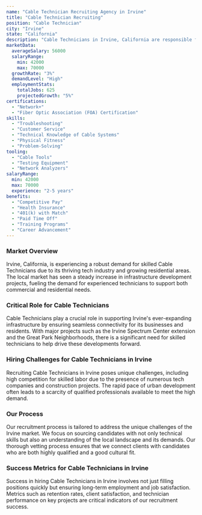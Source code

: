 ```yaml
---
name: "Cable Technician Recruiting Agency in Irvine"
title: "Cable Technician Recruiting"
position: "Cable Technician"
city: "Irvine"
state: "California"
description: "Cable Technicians in Irvine, California are responsible for installing, maintaining, and repairing cable systems for both residential and commercial clients."
marketData:
  averageSalary: 56000
  salaryRange:
    min: 42000
    max: 70000
  growthRate: "3%"
  demandLevel: "High"
  employmentStats:
    totalJobs: 625
    projectedGrowth: "5%"
certifications:
  - "Network+"
  - "Fiber Optic Association (FOA) Certification"
skills:
  - "Troubleshooting"
  - "Customer Service"
  - "Technical Knowledge of Cable Systems"
  - "Physical Fitness"
  - "Problem-Solving"
tooling:
  - "Cable Tools"
  - "Testing Equipment"
  - "Network Analyzers"
salaryRange:
  min: 42000
  max: 70000
  experience: "2-5 years"
benefits:
  - "Competitive Pay"
  - "Health Insurance"
  - "401(k) with Match"
  - "Paid Time Off"
  - "Training Programs"
  - "Career Advancement"
---
```


### Market Overview
Irvine, California, is experiencing a robust demand for skilled Cable Technicians due to its thriving tech industry and growing residential areas. The local market has seen a steady increase in infrastructure development projects, fueling the demand for experienced technicians to support both commercial and residential needs.

### Critical Role for Cable Technicians
Cable Technicians play a crucial role in supporting Irvine's ever-expanding infrastructure by ensuring seamless connectivity for its businesses and residents. With major projects such as the Irvine Spectrum Center extension and the Great Park Neighborhoods, there is a significant need for skilled technicians to help drive these developments forward.

### Hiring Challenges for Cable Technicians in Irvine
Recruiting Cable Technicians in Irvine poses unique challenges, including high competition for skilled labor due to the presence of numerous tech companies and construction projects. The rapid pace of urban development often leads to a scarcity of qualified professionals available to meet the high demand.

### Our Process
Our recruitment process is tailored to address the unique challenges of the Irvine market. We focus on sourcing candidates with not only technical skills but also an understanding of the local landscape and its demands. Our thorough vetting process ensures that we connect clients with candidates who are both highly qualified and a good cultural fit.

### Success Metrics for Cable Technicians in Irvine
Success in hiring Cable Technicians in Irvine involves not just filling positions quickly but ensuring long-term employment and job satisfaction. Metrics such as retention rates, client satisfaction, and technician performance on key projects are critical indicators of our recruitment success.